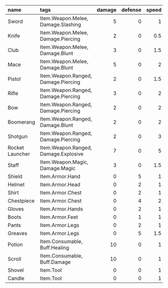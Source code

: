 | name            | tags                                 | damage | defense | speed |
| :-------------- | :----------------------------------- | -----: | ------: | ----: |
| Sword           | Item.Weapon.Melee, Damage.Slashing   |      5 |       0 |     1 |
| Knife           | Item.Weapon.Melee, Damage.Piercing   |      2 |       0 |   0.5 |
| Club            | Item.Weapon.Melee, Damage.Blunt      |      3 |       0 |   1.5 |
| Mace            | Item.Weapon.Melee, Damage.Blunt      |      5 |       0 |     2 |
| Pistol          | Item.Weapon.Ranged, Damage.Piercing  |      2 |       0 |   1.5 |
| Rifle           | Item.Weapon.Ranged, Damage.Piercing  |      3 |       0 |     2 |
| Bow             | Item.Weapon.Ranged, Damage.Piercing  |      2 |       0 |     2 |
| Boomerang       | Item.Weapon.Ranged, Damage.Blunt     |      2 |       0 |     2 |
| Shotgun         | Item.Weapon.Ranged, Damage.Piercing  |      2 |       0 |     3 |
| Rocket Launcher | Item.Weapon.Ranged, Damage.Explosive |      7 |       0 |     5 |
| Staff           | Item.Weapon.Magic, Damage.Magic      |      3 |       0 |   1.5 |
| Shield          | Item.Armor.Hand                      |      0 |       5 |     1 |
| Helmet          | Item.Armor.Head                      |      0 |       2 |     1 |
| Shirt           | Item.Armor.Chest                     |      0 |       2 |     1 |
| Chestpiece      | Item.Armor.Chest                     |      0 |       4 |     2 |
| Gloves          | Item.Armor.Hands                     |      0 |       2 |     1 |
| Boots           | Item.Armor.Feet                      |      0 |       1 |     1 |
| Pants           | Item.Armor.Legs                      |      0 |       2 |     1 |
| Greaves         | Item.Armor.Legs                      |      0 |       5 |   1.5 |
| Potion          | Item.Consumable, Buff.Healing        |     10 |       0 |     1 |
| Scroll          | Item.Consumable, Buff.Damage         |     10 |       0 |     1 |
| Shovel          | Item.Tool                            |      0 |       0 |     1 |
| Candle          | Item.Tool                            |      0 |       0 |     1 |

